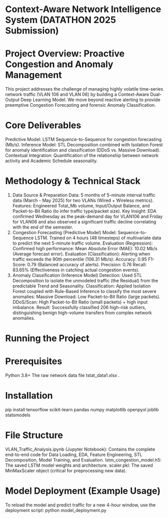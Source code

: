 # Context-Aware Network Intelligence System (DATATHON 2025 Submission)
# Project Overview: Proactive Congestion and Anomaly Management
This project addresses the challenge of managing highly volatile time-series network traffic (VLAN 106 and VLAN 06) by building a Context-Aware Dual-Output Deep Learning Model. We move beyond reactive alerting to provide preemptive Congestion Forecasting and forensic Anomaly Classification.
# Core Deliverables
Predictive Model: LSTM Sequence-to-Sequence for congestion forecasting (Mb/s).
Inference Model: STL Decomposition combined with Isolation Forest for anomaly identification and classification (DDoS vs. Massive Download).
Contextual Integration: Quantification of the relationship between network activity and Academic Schedule seasonality.
# Methodology & Technical Stack
1. Data Source & Preparation
Data: 5 months of 5-minute interval traffic data (March - May 2025) for two VLANs (Wired + Wireless metrics).
Features: Engineered Total_Mb volume, Input/Output Balance, and Packet-to-Bit Ratio (to infer traffic type/packet size).
Key Insight: EDA confirmed Wednesday as the peak-demand day for VLAN106 and Friday for VLAN06 and also observed a significant traffic decline correlating with the end of the semester.
2. Congestion Forecasting (Predictive Model)
Model: Sequence-to-Sequence LSTM. Trained on 4 hours (48 timesteps) of multivariate data to predict the next 5-minute traffic volume.
Evaluation (Regression): Confirmed high performance:
Mean Absolute Error (MAE): 10.02 Mb/s (Average forecast error).
Evaluation (Classification): Alerting when traffic exceeds the 90th percentile (106.31 Mb/s):
Accuracy: 0.95
F1-Score: 0.79 (Balanced accuracy of alerts).
Precision: 0.76
Recall: 83.65% (Effectiveness in catching actual congestion events).
3. Anomaly Classification (Inference Model)
Detection: Used STL Decomposition to isolate the unmodeled traffic (the Residual) from the predictable Trend and Seasonality.
Classification: Applied Isolation Forest coupled with Rule-Based Inference to classify the most severe anomalies:
Massive Download: Low Packet-to-Bit Ratio (large packets).
DDoS/Scan: High Packet-to-Bit Ratio (small packets) + high input imbalance.
Result: Successfully classified 206 high-risk outliers, distinguishing benign high-volume transfers from complex network anomalies.
# Running the Project
# Prerequisites
Python 3.8+
The raw network data file tstat_data1.xlsx .
# Installation
pip install tensorflow scikit-learn pandas numpy matplotlib openpyxl joblib statsmodels

# File Structure
VLAN_Traffic_Analysis.ipynb (Jupyter Notebook): Contains the complete end-to-end code for Data Loading, EDA, Feature Engineering, STL Decomposition, Model Training, and Evaluation.
lstm_congestion_model.h5: The saved LSTM model weights and architecture.
scaler.pkl: The saved MinMaxScaler object (critical for preprocessing new data).
# Model Deployment (Example Usage)
To reload the model and predict traffic for a new 4-hour window, use the deployment script:
python model_deployment.py




